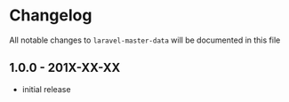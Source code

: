 # Changelog

All notable changes to `laravel-master-data` will be documented in this file

## 1.0.0 - 201X-XX-XX

- initial release
